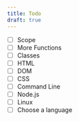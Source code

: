 ```yaml
---
title: Todo
draft: true
---
```


- [ ] Scope
- [ ] More Functions
- [ ] Classes
- [ ] HTML
- [ ] DOM
- [ ] CSS
- [ ] Command Line
- [ ] Node.js
- [ ] Linux
- [ ] Choose a language
